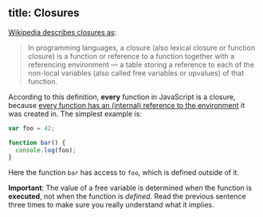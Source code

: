 title: Closures
---
[Wikipedia describes closures as][closures]:

> In programming languages, a closure (also lexical closure or function closure)
is a function or reference to a function together with a referencing environment
— a table storing a reference to each of the non-local variables (also called
free variables or upvalues) of that function.

According to this definition, **every** function in JavaScript is a
closure, because [every function has an (internal) reference to the
environment][functions] it was created in. The simplest example is:

```js
var foo = 42;

function bar() {
  console.log(foo);
}
```
Here the function `bar` has access to `foo`, which is defined outside of it.

<div class="alert alert-warning">
<strong>Important</strong>: The value of a free variable is determined when the
function is <strong>executed</strong>, not when the function is
<em>defined</em>. Read the previous sentence three times to make sure you really
understand what it implies.
</div>

[closures]: http://en.wikipedia.org/wiki/Closure_%28computer_programming%29
[functions]: http://www.ecma-international.org/ecma-262/5.1/#sec-13
